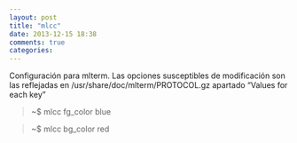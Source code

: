 ```yaml
---
layout: post
title: "mlcc"
date: 2013-12-15 18:38
comments: true
categories: 
---
```

Configuración para mlterm. Las opciones susceptibles de modificación son las reflejadas en /usr/share/doc/mlterm/PROTOCOL.gz apartado “Values for each key”

>~$ mlcc fg_color blue

>~$ mlcc bg_color red

